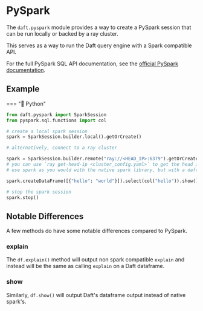 # PySpark

The `daft.pyspark` module provides a way to create a PySpark session that can be run locally or backed by a ray cluster.

This serves as a way to run the Daft query engine with a Spark compatible API.

For the full PySpark SQL API documentation, see the [official PySpark documentation](https://spark.apache.org/docs/latest/api/python/reference/pyspark.sql/index.html#spark-sql).

## Example

=== "🐍 Python"

```python
from daft.pyspark import SparkSession
from pyspark.sql.functions import col

# create a local spark session
spark = SparkSession.builder.local().getOrCreate()

# alternatively, connect to a ray cluster

spark = SparkSession.builder.remote("ray://<HEAD_IP>:6379").getOrCreate()
# you can use `ray get-head-ip <cluster_config.yaml>` to get the head ip!
# use spark as you would with the native spark library, but with a daft backend!

spark.createDataFrame([{"hello": "world"}]).select(col("hello")).show()

# stop the spark session
spark.stop()
```

## Notable Differences

A few methods do have some notable differences compared to PySpark.

### explain

The `df.explain()` method will output non spark compatible `explain` and instead will be the same as calling `explain` on a Daft dataframe.

### show

Similarly, `df.show()` will output Daft's dataframe output instead of native spark's.
